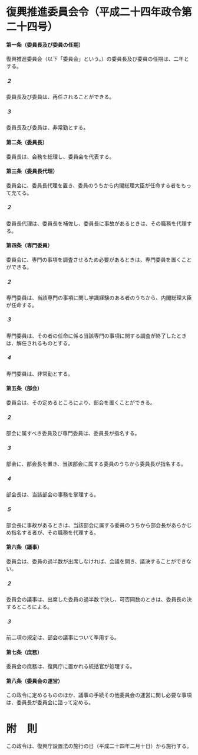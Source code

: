 # 復興推進委員会令（平成二十四年政令第二十四号）
#### 第一条（委員長及び委員の任期）
復興推進委員会（以下「委員会」という。）の委員長及び委員の任期は、二年とする。
##### ２
委員長及び委員は、再任されることができる。
##### ３
委員長及び委員は、非常勤とする。
#### 第二条（委員長）
委員長は、会務を総理し、委員会を代表する。
#### 第三条（委員長代理）
委員会に、委員長代理を置き、委員のうちから内閣総理大臣が任命する者をもって充てる。
##### ２
委員長代理は、委員長を補佐し、委員長に事故があるときは、その職務を代理する。
#### 第四条（専門委員）
委員会に、専門の事項を調査させるため必要があるときは、専門委員を置くことができる。
##### ２
専門委員は、当該専門の事項に関し学識経験のある者のうちから、内閣総理大臣が任命する。
##### ３
専門委員は、その者の任命に係る当該専門の事項に関する調査が終了したときは、解任されるものとする。
##### ４
専門委員は、非常勤とする。
#### 第五条（部会）
委員会は、その定めるところにより、部会を置くことができる。
##### ２
部会に属すべき委員及び専門委員は、委員長が指名する。
##### ３
部会に、部会長を置き、当該部会に属する委員のうちから委員長が指名する。
##### ４
部会長は、当該部会の事務を掌理する。
##### ５
部会長に事故があるときは、当該部会に属する委員のうちから部会長があらかじめ指名する者が、その職務を代理する。
#### 第六条（議事）
委員会は、委員の過半数が出席しなければ、会議を開き、議決することができない。
##### ２
委員会の議事は、出席した委員の過半数で決し、可否同数のときは、委員長の決するところによる。
##### ３
前二項の規定は、部会の議事について準用する。
#### 第七条（庶務）
委員会の庶務は、復興庁に置かれる統括官が処理する。
#### 第八条（委員会の運営）
この政令に定めるもののほか、議事の手続その他委員会の運営に関し必要な事項は、委員長が委員会に諮って定める。
# 附　則
この政令は、復興庁設置法の施行の日（平成二十四年二月十日）から施行する。
